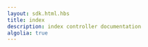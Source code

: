 ```yaml
---
layout: sdk.html.hbs
title: index
description: index controller documentation
algolia: true
---
```


